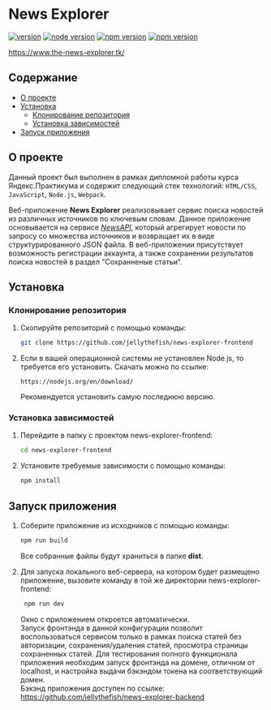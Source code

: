 # News Explorer

[![version](https://img.shields.io/badge/version-1.0.0-blue.svg)](https://github.com/jellythefish/news-explorer-frontend/tree/v1.0.0) [![node version](https://img.shields.io/badge/node-12.16.2-green.svg)](https://nodejs.org/en/) [![npm version](https://img.shields.io/badge/npm-6.14.4-red.svg)](https://nodejs.org/en/) [![npm version](https://img.shields.io/badge/build-passing-green.svg)]()

https://www.the-news-explorer.tk/

## Содержание

* [О проекте](#about)
* [Установка](#install)
	* [Клонирование репозитория](#clone)
	*  [Установка зависимостей](#dep)
* [Запуск приложения](#run)

## <a name='about'></a>О проекте
Данный проект был выполнен в рамках дипломной работы курса Яндекс.Практикума и содержит следующий стек технологий:
`HTML/CSS`, `JavaScript`, `Node.js`, `Webpack`.

Веб-приложение **News Explorer** реализовывает сервис поиска новостей из различных источников по ключевым словам. Данное приложение основывается на сервисе [*NewsAPI*](https://newsapi.org/), который агрегирует новости по запросу со множества источников и возвращает их в виде структурированного JSON файла. 
В веб-приложении присутствует возможность регистрации аккаунта, а также сохранении результатов поиска новостей в раздел "Сохранненые статьи".

##  <a name='install'></a>Установка

### <a name='clone'></a>Клонирование репозитория

1. Скопируйте репозиторий с помощью команды:

   ```bash
   git clone https://github.com/jellythefish/news-explorer-frontend
   ```

2. Если в вашей операционной системы не установлен Node.js, то требуется его установить. Скачать можно по ссылке:
   ```
   https://nodejs.org/en/download/
   ```
   Рекомендуется установить самую последнюю версию.

###  <a name='dep'></a>Установка зависимостей

1. Перейдите в папку с проектом news-explorer-frontend:

   ```bash
   cd news-explorer-frontend
   ```

2. Установите требуемые зависимости с помощью команды:

   ```bash
   npm install
   ```



## <a name='run'></a>Запуск приложения

1. Соберите приложение из исходников с помощью команды:

   ```bash
   npm run build
   ```

   Все собранные файлы будут храниться в папке **dist**.

2. Для запуска локального веб-сервера, на котором будет размещено приложение, вызовите команду в той же директории news-explorer-frontend:

   ```bash
    npm run dev
   ```

   Окно с приложением откроется автоматически.  
   Запуск фронтэнда в данной конфигурации позволит воспользоваться сервисом только в рамках поиска статей без авторизации, сохранения/удаления статей, просмотра страницы сохраненных статей. Для тестирования полного функционала приложения необходим запуск фронтэнда на домене, отличном от localhost, и настройка выдачи бэкэндом токена на соответствующий домен.  
   Бэкэнд приложения доступен по ссылке: https://github.com/jellythefish/news-explorer-backend
